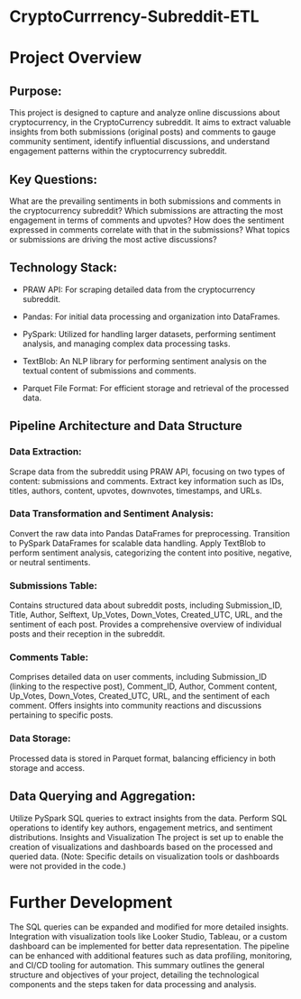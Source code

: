 # CryptoCurrrency-Subreddit-ETL

# Project Overview
## Purpose:
This project is designed to capture and analyze online discussions about cryptocurrency, in the CryptoCurrency subreddit. It aims to extract valuable insights from both submissions (original posts) and comments to gauge community sentiment, identify influential discussions, and understand engagement patterns within the cryptocurrency subreddit.

## Key Questions:

What are the prevailing sentiments in both submissions and comments in the cryptocurrency subreddit?
Which submissions are attracting the most engagement in terms of comments and upvotes?
How does the sentiment expressed in comments correlate with that in the submissions?
What topics or submissions are driving the most active discussions?

## Technology Stack:

- PRAW API: For scraping detailed data from the cryptocurrency subreddit.
  
- Pandas: For initial data processing and organization into DataFrames.
  
- PySpark: Utilized for handling larger datasets, performing sentiment analysis, and managing complex data processing tasks.

- TextBlob: An NLP library for performing sentiment analysis on the textual content of submissions and comments.

- Parquet File Format: For efficient storage and retrieval of the processed data.

## Pipeline Architecture and Data Structure

### Data Extraction:

Scrape data from the subreddit using PRAW API, focusing on two types of content: submissions and comments.
Extract key information such as IDs, titles, authors, content, upvotes, downvotes, timestamps, and URLs.

### Data Transformation and Sentiment Analysis:

Convert the raw data into Pandas DataFrames for preprocessing.
Transition to PySpark DataFrames for scalable data handling.
Apply TextBlob to perform sentiment analysis, categorizing the content into positive, negative, or neutral sentiments.

### Submissions Table:

Contains structured data about subreddit posts, including Submission_ID, Title, Author, Selftext, Up_Votes, Down_Votes, Created_UTC, URL, and the sentiment of each post.
Provides a comprehensive overview of individual posts and their reception in the subreddit.

### Comments Table:

Comprises detailed data on user comments, including Submission_ID (linking to the respective post), Comment_ID, Author, Comment content, Up_Votes, Down_Votes, Created_UTC, URL, and the sentiment of each comment.
Offers insights into community reactions and discussions pertaining to specific posts.

### Data Storage:

Processed data is stored in Parquet format, balancing efficiency in both storage and access.

## Data Querying and Aggregation:

Utilize PySpark SQL queries to extract insights from the data.
Perform SQL operations to identify key authors, engagement metrics, and sentiment distributions.
Insights and Visualization
The project is set up to enable the creation of visualizations and dashboards based on the processed and queried data. (Note: Specific details on visualization tools or dashboards were not provided in the code.)

# Further Development
The SQL queries can be expanded and modified for more detailed insights.
Integration with visualization tools like Looker Studio, Tableau, or a custom dashboard can be implemented for better data representation.
The pipeline can be enhanced with additional features such as data profiling, monitoring, and CI/CD tooling for automation.
This summary outlines the general structure and objectives of your project, detailing the technological components and the steps taken for data processing and analysis.
